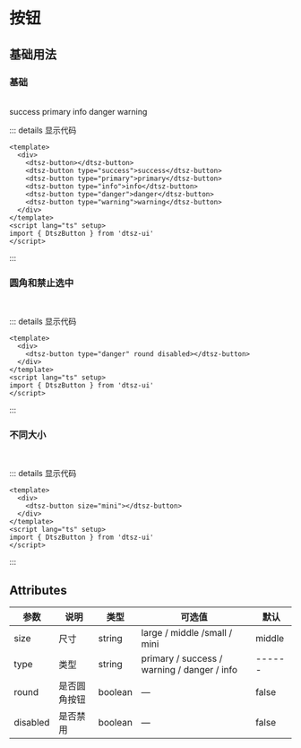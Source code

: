 # 按钮

## 基础用法

### 基础

<br>

<div class="example">
    <div>
        <DtsButton></DtsButton>
        <DtszButton type="success">success</DtszButton>
        <DtszButton type="primary">primary</DtszButton>
        <DtszButton type="info">info</DtszButton>
        <DtszButton type="danger">danger</DtszButton>
        <DtszButton type="warning">warning</DtszButton>
    </div>
</div>

::: details 显示代码

```vue
<template>
  <div>
    <dtsz-button></dtsz-button>
    <dtsz-button type="success">success</dtsz-button>
    <dtsz-button type="primary">primary</dtsz-button>
    <dtsz-button type="info">info</dtsz-button>
    <dtsz-button type="danger">danger</dtsz-button>
    <dtsz-button type="warning">warning</dtsz-button>
  </div>
</template>
<script lang="ts" setup>
import { DtszButton } from 'dtsz-ui'
</script>
```

:::

### 圆角和禁止选中

<br>
<div class="expamle">
  <dtsz-button type="danger" round disabled></dtsz-button>
</div>

::: details 显示代码

```vue
<template>
  <div>
    <dtsz-button type="danger" round disabled></dtsz-button>
  </div>
</template>
<script lang="ts" setup>
import { DtszButton } from 'dtsz-ui'
</script>
```

:::

### 不同大小

<br>
<dtsz-button size="mini"></dtsz-button>

::: details 显示代码

```vue
<template>
  <div>
    <dtsz-button size="mini"></dtsz-button>
  </div>
</template>
<script lang="ts" setup>
import { DtszButton } from 'dtsz-ui'
</script>
```

:::

## Attributes

| 参数          | 说明         | 类型    | 可选值                                             | 默认  |
| ------------- | ------------ | ------- | --------------------------------------------------| ----- |
| size          | 尺寸         | string  | large / middle /small / mini                 |  middle   | —     |
| type          | 类型         | string  | primary / success / warning / danger / info  | ------    |
| round         | 是否圆角按钮 | boolean | —                                                  | false |
| disabled      | 是否禁用     | boolean | —                                                  | false |
